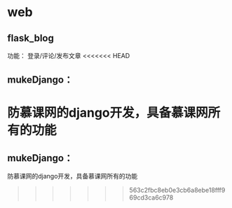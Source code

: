 # web

## flask_blog
 功能：
 登录/评论/发布文章
<<<<<<< HEAD
## mukeDjango：
防慕课网的django开发，具备慕课网所有的功能
=======
 
 ## mukeDjango：
 防慕课网的django开发，具备慕课网所有的功能
>>>>>>> 563c2fbc8eb0e3cb6a8ebe18fff969cd3ca6c978
